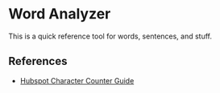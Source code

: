 # Word Analyzer

This is a quick reference tool for words, sentences, and stuff.

## References
- [Hubspot Character Counter Guide](https://blog.hubspot.com/marketing/character-count-guide) 
